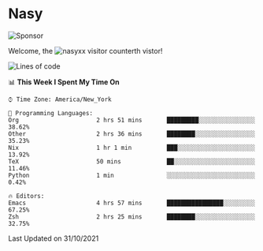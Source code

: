 # Nasy

<!--
<p align="center">
<img height="200" src="https://github-readme-stats.vercel.app/api?username=nasyxx&count_private=true&show_icons=true&theme=dracula&include_all_commits=true"/>
<img height="200" src="https://github-readme-stats.vercel.app/api/top-langs/?username=nasyxx&theme=dracula&hide=html,jupyter+notebook&count_private=true&show_icons=true"/>
</p>

  
----------------
-->

![Sponsor](https://img.shields.io/static/v1.svg?label=Sponsor&message=%E2%9D%A4&logo=GitHub&style=flat&color=pink)
 
Welcome, the ![nasyxx visitor counter](https://count.getloli.com/get/@nasyxx?theme=rule34)th vistor!
 
<!--START_SECTION:waka-->
![Lines of code](https://img.shields.io/badge/From%20Hello%20World%20I%27ve%20Written-5.4%20million%20lines%20of%20code-blue)

📊 **This Week I Spent My Time On** 

```text
⌚︎ Time Zone: America/New_York

💬 Programming Languages: 
Org                      2 hrs 51 mins       █████████░░░░░░░░░░░░░░░░   38.62% 
Other                    2 hrs 36 mins       ████████░░░░░░░░░░░░░░░░░   35.23% 
Nix                      1 hr 1 min          ███░░░░░░░░░░░░░░░░░░░░░░   13.92% 
TeX                      50 mins             ██░░░░░░░░░░░░░░░░░░░░░░░   11.46% 
Python                   1 min               ░░░░░░░░░░░░░░░░░░░░░░░░░   0.42%

🔥 Editors: 
Emacs                    4 hrs 57 mins       ████████████████░░░░░░░░░   67.25% 
Zsh                      2 hrs 25 mins       ████████░░░░░░░░░░░░░░░░░   32.75%

```


 Last Updated on 31/10/2021
<!--END_SECTION:waka-->

<!-- ![visitors](https://visitor-badge.laobi.icu/badge?page_id=nasyxx.nasyxx) -->
